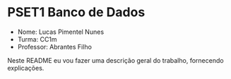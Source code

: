 # PSET1 Banco de Dados
- Nome: Lucas Pimentel Nunes
- Turma: CC1m
- Professor: Abrantes Filho

Neste README eu vou fazer uma descrição geral do trabalho, fornecendo explicações.
